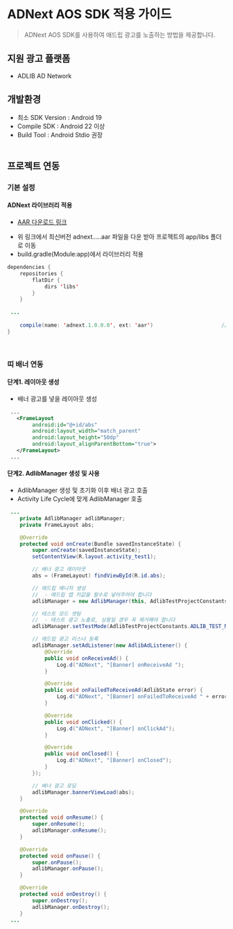 # ADNext AOS SDK 적용 가이드
> ADNext AOS SDK를 사용하여 애드립 광고를 노출하는 방법을 제공합니다.<br>


## 지원 광고 플랫폼
- ADLIB AD Network


## 개발환경
- 최소 SDK Version : Android 19
- Compile SDK : Android 22 이상
- Build Tool : Android Stdio 권장
<br><br>

## 프로젝트 연동

### 기본 설정

#### ADNext 라이브러리 적용
* [AAR 다운로드 링크](../AAR)
- 위 링크에서 최신버전 adnext.*.*.*.*.aar 파일을 다운 받아 프로젝트의 app/libs 폴더로 이동
- build.gradle(Module:app)에서 라이브러리 적용
```java
dependencies {
    repositories {
        flatDir {
            dirs 'libs'
        }
    }
    
 ...
 
    compile(name: 'adnext.1.0.0.0', ext: 'aar')                      // ADNext Library
}
```

<br>

### 띠 배너 연동

#### 단계1. 레이아웃 생성
- 배너 광고를 넣을 레이아웃 생성
```XML
 ...
   <FrameLayout
        android:id="@+id/abs"
        android:layout_width="match_parent"
        android:layout_height="50dp"
        android:layout_alignParentBottom="true">
   </FrameLayout>
 ...
```

#### 단계2. AdlibManager 생성 및 사용
- AdlibManager 생성 및 초기화 이후 배너 광고 호출
- Activity Life Cycle에 맞게 AdlibManager 호출

```java
 ...
    private AdlibManager adlibManager;                                            // 애드립 매니저
    private FrameLayout abs;                                                      // 배너 광고 레이아웃

    @Override
    protected void onCreate(Bundle savedInstanceState) {
        super.onCreate(savedInstanceState);
        setContentView(R.layout.activity_test1);

        // 배너 광고 레이아웃
        abs = (FrameLayout) findViewById(R.id.abs);

        // 애드립 매니저 생성
        //  - 애드립 앱 키값을 필수로 넣어주어야 합니다
        adlibManager = new AdlibManager(this, AdlibTestProjectConstants.ADLIB_API_KEY);

        // 테스트 모드 셋팅
        //  - 테스트 광고 노출로, 상용일 경우 꼭 제거해야 합니다
        adlibManager.setTestMode(AdlibTestProjectConstants.ADLIB_TEST_MODE);

        // 애드립 광고 리스너 등록
        adlibManager.setAdListener(new AdlibAdListener() {
            @Override
            public void onReceiveAd() {
                Log.d("ADNext", "[Banner] onReceiveAd ");
            }

            @Override
            public void onFailedToReceiveAd(AdlibState error) {
                Log.d("ADNext", "[Banner] onFailedToReceiveAd " + error.toString());
            }

            @Override
            public void onClicked() {
                Log.d("ADNext", "[Banner] onClickAd");
            }

            @Override
            public void onClosed() {
                Log.d("ADNext", "[Banner] onClosed");
            }
        });

        // 배너 광고 로딩
        adlibManager.bannerViewLoad(abs);
    }

    @Override
    protected void onResume() {
        super.onResume();
        adlibManager.onResume();
    }

    @Override
    protected void onPause() {
        super.onPause();
        adlibManager.onPause();
    }

    @Override
    protected void onDestroy() {
        super.onDestroy();
        adlibManager.onDestroy();
    }
 ...
```
